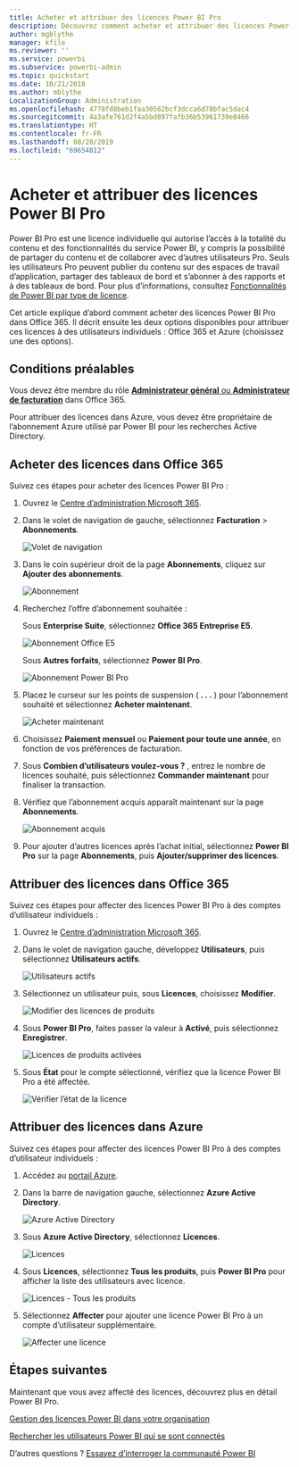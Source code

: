 ```yaml
---
title: Acheter et attribuer des licences Power BI Pro
description: Découvrez comment acheter et attribuer des licences Power BI Pro pour permettre à vos utilisateurs d’accéder à la totalité du contenu et des fonctionnalités du service Power BI.
author: mgblythe
manager: kfile
ms.reviewer: ''
ms.service: powerbi
ms.subservice: powerbi-admin
ms.topic: quickstart
ms.date: 10/21/2018
ms.author: mblythe
LocalizationGroup: Administration
ms.openlocfilehash: 4778fd8beb1faa30562bcf3dcca6d78bfac5dac4
ms.sourcegitcommit: 4a3afe761d2f4a5bd897fafb36b53961739e8466
ms.translationtype: HT
ms.contentlocale: fr-FR
ms.lasthandoff: 08/20/2019
ms.locfileid: "69654812"
---
```

# <a name="purchase-and-assign-power-bi-pro-licenses"></a>Acheter et attribuer des licences Power BI Pro

Power BI Pro est une licence individuelle qui autorise l’accès à la totalité du contenu et des fonctionnalités du service Power BI, y compris la possibilité de partager du contenu et de collaborer avec d’autres utilisateurs Pro. Seuls les utilisateurs Pro peuvent publier du contenu sur des espaces de travail d’application, partager des tableaux de bord et s’abonner à des rapports et à des tableaux de bord. Pour plus d’informations, consultez [Fonctionnalités de Power BI par type de licence](service-features-license-type.md).

Cet article explique d’abord comment acheter des licences Power BI Pro dans Office 365. Il décrit ensuite les deux options disponibles pour attribuer ces licences à des utilisateurs individuels : Office 365 et Azure (choisissez une des options).

## <a name="prerequisites"></a>Conditions préalables

Vous devez être membre du rôle [**Administrateur général** ou **Administrateur de facturation**](https://support.office.com/article/about-office-365-admin-roles-da585eea-f576-4f55-a1e0-87090b6aaa9d) dans Office 365.

Pour attribuer des licences dans Azure, vous devez être propriétaire de l’abonnement Azure utilisé par Power BI pour les recherches Active Directory.

## <a name="purchase-licenses-in-office-365"></a>Acheter des licences dans Office 365

Suivez ces étapes pour acheter des licences Power BI Pro :

1. Ouvrez le [Centre d’administration Microsoft 365](https://portal.office.com/adminportal/home#/homepage).

2. Dans le volet de navigation de gauche, sélectionnez **Facturation** > **Abonnements**.

    ![Volet de navigation](media/service-admin-purchasing-power-bi-pro/service-purchasing-power-bi-pro-01.png)

3. Dans le coin supérieur droit de la page **Abonnements**, cliquez sur **Ajouter des abonnements**.

    ![Abonnement](media/service-admin-purchasing-power-bi-pro/service-purchasing-power-bi-pro-02.png)

4. Recherchez l’offre d’abonnement souhaitée :

    Sous **Enterprise Suite**, sélectionnez **Office 365 Entreprise E5**.

    ![Abonnement Office E5](media/service-admin-purchasing-power-bi-pro/service-purchasing-power-bi-pro-03.png)

    Sous **Autres forfaits**, sélectionnez **Power BI Pro**.

    ![Abonnement Power BI Pro](media/service-admin-purchasing-power-bi-pro/service-purchasing-power-bi-pro-04.png)

5. Placez le curseur sur les points de suspension ( **. . .** ) pour l’abonnement souhaité et sélectionnez **Acheter maintenant**.

    ![Acheter maintenant](media/service-admin-purchasing-power-bi-pro/service-purchasing-power-bi-pro-05.png)

6. Choisissez **Paiement mensuel** ou **Paiement pour toute une année**, en fonction de vos préférences de facturation.

7. Sous **Combien d’utilisateurs voulez-vous ?** , entrez le nombre de licences souhaité, puis sélectionnez **Commander maintenant** pour finaliser la transaction.

8. Vérifiez que l’abonnement acquis apparaît maintenant sur la page **Abonnements**.

   ![Abonnement acquis](media/service-admin-purchasing-power-bi-pro/service-purchasing-power-bi-pro-06.png)

9. Pour ajouter d’autres licences après l’achat initial, sélectionnez **Power BI Pro** sur la page **Abonnements**, puis **Ajouter/supprimer des licences**.

## <a name="assign-licenses-in-office-365"></a>Attribuer des licences dans Office 365

Suivez ces étapes pour affecter des licences Power BI Pro à des comptes d’utilisateur individuels :

1. Ouvrez le [Centre d’administration Microsoft 365](https://portal.office.com/adminportal/home#/homepage).

2. Dans le volet de navigation gauche, développez **Utilisateurs**, puis sélectionnez **Utilisateurs actifs**.

    ![Utilisateurs actifs](media/service-admin-purchasing-power-bi-pro/service-assigning-power-bi-pro-licenses-05.png)

3. Sélectionnez un utilisateur puis, sous **Licences**, choisissez **Modifier**.

    ![Modifier des licences de produits](media/service-admin-purchasing-power-bi-pro/service-assigning-power-bi-pro-licenses-06.png)

4. Sous **Power BI Pro**, faites passer la valeur à **Activé**, puis sélectionnez **Enregistrer**.

    ![Licences de produits activées](media/service-admin-purchasing-power-bi-pro/service-assigning-power-bi-pro-licenses-07.png)

5. Sous **État** pour le compte sélectionné, vérifiez que la licence Power BI Pro a été affectée.

    ![Vérifier l’état de la licence](media/service-admin-purchasing-power-bi-pro/service-assigning-power-bi-pro-licenses-08.png)

## <a name="assign-licenses-in-azure"></a>Attribuer des licences dans Azure

Suivez ces étapes pour affecter des licences Power BI Pro à des comptes d’utilisateur individuels :

1. Accédez au [portail Azure](https://ms.portal.azure.com/#@microsoft.onmicrosoft.com/dashboard/private/39bc3cf7-31a4-43f6-954c-f2d69ca2f0).

2. Dans la barre de navigation gauche, sélectionnez **Azure Active Directory**.

    ![Azure Active Directory](media/service-admin-purchasing-power-bi-pro/service-assigning-power-bi-pro-licenses-01.png)

3. Sous **Azure Active Directory**, sélectionnez **Licences**.

    ![Licences](media/service-admin-purchasing-power-bi-pro/service-assigning-power-bi-pro-licenses-02.png)

4. Sous **Licences**, sélectionnez **Tous les produits**, puis **Power BI Pro** pour afficher la liste des utilisateurs avec licence.

    ![Licences - Tous les produits](media/service-admin-purchasing-power-bi-pro/service-assigning-power-bi-pro-licenses-03.png)

5. Sélectionnez **Affecter** pour ajouter une licence Power BI Pro à un compte d’utilisateur supplémentaire.

    ![Affecter une licence](media/service-admin-purchasing-power-bi-pro/service-assigning-power-bi-pro-licenses-04.png)

## <a name="next-steps"></a>Étapes suivantes

Maintenant que vous avez affecté des licences, découvrez plus en détail Power BI Pro.

[Gestion des licences Power BI dans votre organisation](service-admin-licensing-organization.md)

[Rechercher les utilisateurs Power BI qui se sont connectés](service-admin-access-usage.md)

D’autres questions ? [Essayez d’interroger la communauté Power BI](https://community.powerbi.com/)
